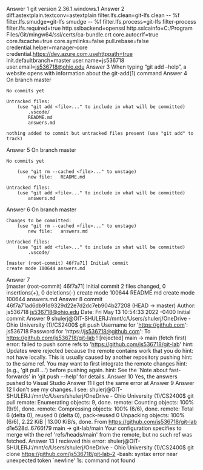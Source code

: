 Answer 1
    git version 2.36.1.windows.1
Answer 2
    diff.astextplain.textconv=astextplain
    filter.lfs.clean=git-lfs clean -- %f
    filter.lfs.smudge=git-lfs smudge -- %f
    filter.lfs.process=git-lfs filter-process
    filter.lfs.required=true
    http.sslbackend=openssl
    http.sslcainfo=C:/Program Files/Git/mingw64/ssl/certs/ca-bundle.crt
    core.autocrlf=true
    core.fscache=true
    core.symlinks=false
    pull.rebase=false
    credential.helper=manager-core
    credential.https://dev.azure.com.usehttppath=true
    init.defaultbranch=master
    user.name=js536718
    user.email=js536718@ohio.edu
Answer 3
        When typing “git add –help”, a website opens with information about the git-add(1) command
Answer 4        
        On branch master

    No commits yet

    Untracked files:
        (use "git add <file>..." to include in what will be committed)
            .vscode/
            README.md
            answers.md

    nothing added to commit but untracked files present (use "git add" to track)
Answer 5
       On branch master

    No commits yet

        (use "git rm --cached <file>..." to unstage)
            new file:   README.md

    Untracked files:
        (use "git add <file>..." to include in what will be committed)
            answers.md 
Answer 6
         On branch master

    Changes to be committed:
        (use "git rm --cached <file>..." to unstage)
            new file:   answers.md

    Untracked files:
        (use "git add <file>..." to include in what will be committed)
            .vscode/

    [master (root-commit) 46f7a71] Initial commit
    create mode 100644 answers.md  
Answer 7    
        [master (root-commit) 46f7a71] Initial commit
        2 files changed, 0 insertions(+), 0 deletions(-)
        create mode 100644 README.md
        create mode 100644 answers.md
Answer 8
    commit 46f7a71ad6db91d9329d22e7d2dc7eb904b27208 (HEAD -> master)
    Author: js536718 <js536718@ohio.edu>
    Date:   Fri May 13 10:54:33 2022 -0400
    Initial commit
Answer 9
    shulerj@OIT-SHULERJ:/mnt/c/Users/shulerj/OneDrive - Ohio University (1)/CS2400$ git push
    Username for 'https://github.com': js536718
    Password for 'https://js536718@github.com': 
    To https://github.com/js536718/git-lab
     ! [rejected]        main -> main (fetch first)
    error: failed to push some refs to 'https://github.com/js536718/git-lab'
    hint: Updates were rejected because the remote contains work that you do
    hint: not have locally. This is usually caused by another repository pushing
    hint: to the same ref. You may want to first integrate the remote changes
    hint: (e.g., 'git pull ...') before pushing again.
    hint: See the 'Note about fast-forwards' in 'git push --help' for details.
Answer 10
    Yes, the answers pushed to Visual Studio
Answer 11
    I got the same error at Answer 9
Answer 12
    I don't see my changes. I see:
    shulerj@OIT-SHULERJ:/mnt/c/Users/shulerj/OneDrive - Ohio University (1)/CS2400$ git pull
    remote: Enumerating objects: 9, done.
    remote: Counting objects: 100% (9/9), done.
    remote: Compressing objects: 100% (6/6), done.
    remote: Total 6 (delta 0), reused 0 (delta 0), pack-reused 0
    Unpacking objects: 100% (6/6), 2.22 KiB | 13.00 KiB/s, done.
    From https://github.com/js536718/git-lab
        d1e528d..6766f79  main       -> git-lab/main
    Your configuration specifies to merge with the ref 'refs/heads/main'
    from the remote, but no such ref was fetched.
Answer 13
    I recieved this error:
    shulerj@OIT-SHULERJ:/mnt/c/Users/shulerj/OneDrive - Ohio University (1)/CS2400$ git clone                    <https://github.com/js536718/git-lab-2>
    -bash: syntax error near unexpected token `newline'
    1s: command not found

